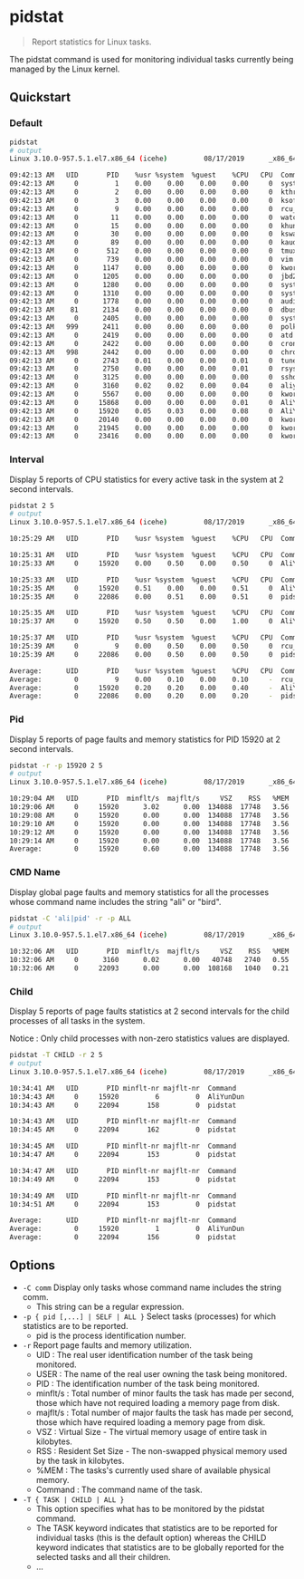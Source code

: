 # pidstat

> Report statistics for Linux tasks.

The pidstat command is used for monitoring individual tasks currently being managed by the Linux kernel.

## Quickstart

### Default

```bash
pidstat
# output
Linux 3.10.0-957.5.1.el7.x86_64 (icehe)         08/17/2019      _x86_64_        (1 CPU)

09:42:13 AM   UID       PID    %usr %system  %guest    %CPU   CPU  Command
09:42:13 AM     0         1    0.00    0.00    0.00    0.00     0  systemd
09:42:13 AM     0         2    0.00    0.00    0.00    0.00     0  kthreadd
09:42:13 AM     0         3    0.00    0.00    0.00    0.00     0  ksoftirqd/0
09:42:13 AM     0         9    0.00    0.00    0.00    0.00     0  rcu_sched
09:42:13 AM     0        11    0.00    0.00    0.00    0.00     0  watchdog/0
09:42:13 AM     0        15    0.00    0.00    0.00    0.00     0  khungtaskd
09:42:13 AM     0        30    0.00    0.00    0.00    0.00     0  kswapd0
09:42:13 AM     0        89    0.00    0.00    0.00    0.00     0  kauditd
09:42:13 AM     0       512    0.00    0.00    0.00    0.00     0  tmux
09:42:13 AM     0       739    0.00    0.00    0.00    0.00     0  vim
09:42:13 AM     0      1147    0.00    0.00    0.00    0.00     0  kworker/0:1H
09:42:13 AM     0      1205    0.00    0.00    0.00    0.00     0  jbd2/vda1-8
09:42:13 AM     0      1280    0.00    0.00    0.00    0.00     0  systemd-journal
09:42:13 AM     0      1310    0.00    0.00    0.00    0.00     0  systemd-udevd
09:42:13 AM     0      1778    0.00    0.00    0.00    0.00     0  auditd
09:42:13 AM    81      2134    0.00    0.00    0.00    0.00     0  dbus-daemon
09:42:13 AM     0      2405    0.00    0.00    0.00    0.00     0  systemd-logind
09:42:13 AM   999      2411    0.00    0.00    0.00    0.00     0  polkitd
09:42:13 AM     0      2419    0.00    0.00    0.00    0.00     0  atd
09:42:13 AM     0      2422    0.00    0.00    0.00    0.00     0  crond
09:42:13 AM   998      2442    0.00    0.00    0.00    0.00     0  chronyd
09:42:13 AM     0      2743    0.01    0.00    0.00    0.01     0  tuned
09:42:13 AM     0      2750    0.00    0.00    0.00    0.01     0  rsyslogd
09:42:13 AM     0      3125    0.00    0.00    0.00    0.00     0  sshd
09:42:13 AM     0      3160    0.02    0.02    0.00    0.04     0  aliyun-service
09:42:13 AM     0      5567    0.00    0.00    0.00    0.00     0  kworker/u2:0
09:42:13 AM     0     15868    0.00    0.00    0.00    0.01     0  AliYunDunUpdate
09:42:13 AM     0     15920    0.05    0.03    0.00    0.08     0  AliYunDun
09:42:13 AM     0     20140    0.00    0.00    0.00    0.00     0  kworker/0:2
09:42:13 AM     0     21945    0.00    0.00    0.00    0.00     0  kworker/0:1
09:42:13 AM     0     23416    0.00    0.00    0.00    0.00     0  kworker/u2:1
```

### Interval

Display 5 reports of CPU statistics for every active task in the system at 2 second intervals.

```bash
pidstat 2 5
# output
Linux 3.10.0-957.5.1.el7.x86_64 (icehe)         08/17/2019      _x86_64_        (1 CPU)

10:25:29 AM   UID       PID    %usr %system  %guest    %CPU   CPU  Command

10:25:31 AM   UID       PID    %usr %system  %guest    %CPU   CPU  Command
10:25:33 AM     0     15920    0.00    0.50    0.00    0.50     0  AliYunDun

10:25:33 AM   UID       PID    %usr %system  %guest    %CPU   CPU  Command
10:25:35 AM     0     15920    0.51    0.00    0.00    0.51     0  AliYunDun
10:25:35 AM     0     22086    0.00    0.51    0.00    0.51     0  pidstat

10:25:35 AM   UID       PID    %usr %system  %guest    %CPU   CPU  Command
10:25:37 AM     0     15920    0.50    0.50    0.00    1.00     0  AliYunDun

10:25:37 AM   UID       PID    %usr %system  %guest    %CPU   CPU  Command
10:25:39 AM     0         9    0.00    0.50    0.00    0.50     0  rcu_sched
10:25:39 AM     0     22086    0.00    0.50    0.00    0.50     0  pidstat

Average:      UID       PID    %usr %system  %guest    %CPU   CPU  Command
Average:        0         9    0.00    0.10    0.00    0.10     -  rcu_sched
Average:        0     15920    0.20    0.20    0.00    0.40     -  AliYunDun
Average:        0     22086    0.00    0.20    0.00    0.20     -  pidstat
```

### Pid

Display 5 reports of page faults and memory statistics for PID 15920 at 2 second intervals.

```bash
pidstat -r -p 15920 2 5
# output
Linux 3.10.0-957.5.1.el7.x86_64 (icehe)         08/17/2019      _x86_64_        (1 CPU)

10:29:04 AM   UID       PID  minflt/s  majflt/s     VSZ    RSS   %MEM  Command
10:29:06 AM     0     15920      3.02      0.00  134088  17748   3.56  AliYunDun
10:29:08 AM     0     15920      0.00      0.00  134088  17748   3.56  AliYunDun
10:29:10 AM     0     15920      0.00      0.00  134088  17748   3.56  AliYunDun
10:29:12 AM     0     15920      0.00      0.00  134088  17748   3.56  AliYunDun
10:29:14 AM     0     15920      0.00      0.00  134088  17748   3.56  AliYunDun
Average:        0     15920      0.60      0.00  134088  17748   3.56  AliYunDun
```

### CMD Name

Display global page faults and memory statistics for all the processes whose command name includes the string "ali" or "bird".

```bash
pidstat -C 'ali|pid' -r -p ALL
# output
Linux 3.10.0-957.5.1.el7.x86_64 (icehe)         08/17/2019      _x86_64_        (1 CPU)

10:32:06 AM   UID       PID  minflt/s  majflt/s     VSZ    RSS   %MEM  Command
10:32:06 AM     0      3160      0.02      0.00   40748   2740   0.55  aliyun-service
10:32:06 AM     0     22093      0.00      0.00  108168   1040   0.21  pidstat
```

### Child

Display 5 reports of page faults statistics at 2 second intervals for the child processes of all tasks in the system.

Notice : Only child processes with non-zero statistics values are displayed.

```bash
pidstat -T CHILD -r 2 5
# output
Linux 3.10.0-957.5.1.el7.x86_64 (icehe)         08/17/2019      _x86_64_        (1 CPU)

10:34:41 AM   UID       PID minflt-nr majflt-nr  Command
10:34:43 AM     0     15920         6         0  AliYunDun
10:34:43 AM     0     22094       158         0  pidstat

10:34:43 AM   UID       PID minflt-nr majflt-nr  Command
10:34:45 AM     0     22094       162         0  pidstat

10:34:45 AM   UID       PID minflt-nr majflt-nr  Command
10:34:47 AM     0     22094       153         0  pidstat

10:34:47 AM   UID       PID minflt-nr majflt-nr  Command
10:34:49 AM     0     22094       153         0  pidstat

10:34:49 AM   UID       PID minflt-nr majflt-nr  Command
10:34:51 AM     0     22094       153         0  pidstat

Average:      UID       PID minflt-nr majflt-nr  Command
Average:        0     15920         1         0  AliYunDun
Average:        0     22094       156         0  pidstat
```

## Options

- `-C comm` Display only tasks whose command name includes the string comm.
    - This string can be a regular expression.
- `-p { pid [,...] | SELF | ALL }` Select tasks (processes) for which statistics are to be reported.
    - pid is the process identification number.
- `-r` Report page faults and memory utilization.
    - UID : The real user identification number of the task being monitored.
    - USER : The name of the real user owning the task being monitored.
    - PID : The identification number of the task being monitored.
    - minflt/s : Total number of minor faults the task has made per second, those which have not required loading a memory page from disk.
    - majflt/s : Total number of major faults the task has made per second, those which have required loading a memory page from disk.
    - VSZ : Virtual Size - The virtual memory usage of entire task in kilobytes.
    - RSS : Resident Set Size - The non-swapped physical memory used by the task in kilobytes.
    - %MEM : The tasks's currently used share of available physical memory.
    - Command : The command name of the task.
- `-T { TASK | CHILD | ALL }`
    - This option specifies what has to be monitored by the pidstat command.
    - The TASK keyword indicates that statistics are to be reported for individual tasks (this is the default option) whereas the CHILD keyword indicates that statistics are to be globally reported for the selected tasks and all their children.
    - …
